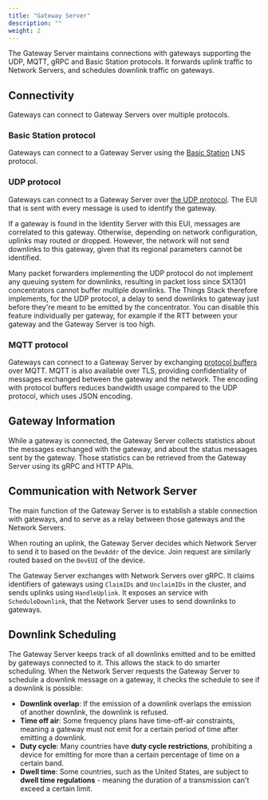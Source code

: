 ```yaml
---
title: "Gateway Server"
description: ""
weight: 2
---
```


The Gateway Server maintains connections with gateways supporting the UDP, MQTT, gRPC and Basic Station protocols. It forwards uplink traffic to Network Servers, and schedules downlink traffic on gateways.

<!--more-->

## Connectivity

Gateways can connect to Gateway Servers over multiple protocols.

### Basic Station protocol

Gateways can connect to a Gateway Server using the [Basic Station](https://doc.sm.tc/station/index.html) LNS protocol.

### UDP protocol

Gateways can connect to a Gateway Server over [the UDP protocol](https://github.com/Lora-net/packet_forwarder/blob/master/PROTOCOL.TXT). The EUI that is sent with every message is used to identify the gateway.

If a gateway is found in the Identity Server with this EUI, messages are correlated to this gateway. Otherwise, depending on network configuration, uplinks may routed or dropped. However, the network will not send downlinks to this gateway, given that its regional parameters cannot be identified.

Many packet forwarders implementing the UDP protocol do not implement any queuing system for downlinks, resulting in packet loss since SX1301 concentrators cannot buffer multiple downlinks. The Things Stack therefore implements, for the UDP protocol, a delay to send downlinks to gateway just before they're meant to be emitted by the concentrator. You can disable this feature individually per gateway, for example if the RTT between your gateway and the Gateway Server is too high.

### MQTT protocol

Gateways can connect to a Gateway Server by exchanging [protocol buffers](https://developers.google.com/protocol-buffers) over MQTT. MQTT is also available over TLS, providing confidentiality of messages exchanged between the gateway and the network. The encoding with protocol buffers reduces bandwidth usage compared to the UDP protocol, which uses JSON encoding.

## Gateway Information

While a gateway is connected, the Gateway Server collects statistics about the messages exchanged with the gateway, and about the status messages sent by the gateway. Those statistics can be retrieved from the Gateway Server using its gRPC and HTTP APIs.

## Communication with Network Server

The main function of the Gateway Server is to establish a stable connection with gateways, and to serve as a relay between those gateways and the Network Servers.

When routing an uplink, the Gateway Server decides which Network Server to send it to based on the `DevAddr` of the device. Join request are similarly routed based on the `DevEUI` of the device.

The Gateway Server exchanges with Network Servers over gRPC. It claims identifiers of gateways using `ClaimIDs` and `UnclaimIDs` in the cluster, and sends uplinks using `HandleUplink`. It exposes an service with `ScheduleDownlink`, that the Network Server uses to send downlinks to gateways.

## Downlink Scheduling

The Gateway Server keeps track of all downlinks emitted and to be emitted by gateways connected to it. This allows the stack to do smarter scheduling. When the Network Server requests the Gateway Server to schedule a downlink message on a gateway, it checks the schedule to see if a downlink is possible:

* **Downlink overlap**: If the emission of a downlink overlaps the emission of another downlink, the downlink is refused.
* **Time off air**: Some frequency plans have time-off-air constraints, meaning a gateway must not emit for a certain period of time after emitting a downlink.
* **Duty cycle**: Many countries have **duty cycle restrictions**, prohibiting a device for emitting for more than a certain percentage of time on a certain band.
* **Dwell time**: Some countries, such as the United States, are subject to **dwell time regulations** - meaning the duration of a transmission can't exceed a certain limit.
